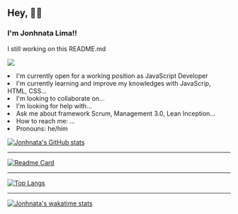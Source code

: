 
## Hey, 👋🏼
### I'm Jonhnata Lima!!




I still working on this README.md

<p> <img src="https://media0.giphy.com/media/TFUd6cS3rc4qcaS5T8/giphy.gif" ></p


- I'm currently open for a working position as JavaScript Developer
- I'm currently learning and improve my knowledges with JavaScrip, HTML, CSS...
- I'm looking to collaborate on...
- I'm looking for help with...
- Ask me about framework Scrum, Management 3.0, Lean Inception...
- How to reach me: ...
- Pronouns: he/him

[![Jonhnata's GitHub stats](https://github-readme-stats.vercel.app/api?username=jonhnatalima&theme=chartreuse-dark&show_icons=true&count_private=true)](https://github.com/jonhnatalima)

----------------------------

[![Readme Card](https://github-readme-stats.vercel.app/api/pin/?username=jonhnatalima&repo=countdown-timer&show_owner=true&theme=chartreuse-dark)](https://github.com/jonhnatalima/countdown-timer)

----------------------------

[![Top Langs](https://github-readme-stats.vercel.app/api/top-langs/?username=jonhnatalima&theme=chartreuse-dark&layout=compact)](https://github.com/jonhnatalima)

----------------------------

[![Jonhnata's wakatime stats](https://github-readme-stats.vercel.app/api/wakatime?username=jonhnatalima&theme=chartreuse-dark)](https://github.com/jonhnatalima)
